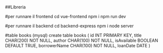 ##Libreria

#per runnare il frontend
cd vue-frontend
npm i
npm run dev

#per runnare il backend
cd backend-express
npm i
node server

#table books (mysql)
create table books (
id INT PRIMARY KEY,
title CHAR(200) NOT NULL,
author CHAR(100) NOT NULL,
isAvailable BOOLEAN DEFAULT TRUE,
borrowerName CHAR(100) NOT NULL,
loanDate DATE
)
